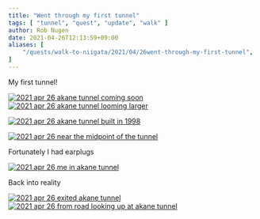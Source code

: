 ```yaml
---
title: "Went through my first tunnel"
tags: [ "tunnel", "quest", "update", "walk" ]
author: Rob Nugen
date: 2021-04-26T12:13:59+09:00
aliases: [
    "/quests/walk-to-niigata/2021/04/26went-through-my-first-tunnel",
]
---
```



My first tunnel!

[![2021 apr 26 akane tunnel coming soon](//b.robnugen.com/quests/walk-to-niigata/2021/en_route/day-11/thumbs/2021_apr_26_akane_tunnel_coming_soon.jpeg)](//b.robnugen.com/quests/walk-to-niigata/2021/en_route/day-11/2021_apr_26_akane_tunnel_coming_soon.jpeg)
[![2021 apr 26 akane tunnel looming larger](//b.robnugen.com/quests/walk-to-niigata/2021/en_route/day-11/thumbs/2021_apr_26_akane_tunnel_looming_larger.jpeg)](//b.robnugen.com/quests/walk-to-niigata/2021/en_route/day-11/2021_apr_26_akane_tunnel_looming_larger.jpeg)

[![2021 apr 26 akane tunnel built in 1998](//b.robnugen.com/quests/walk-to-niigata/2021/en_route/day-11/thumbs/2021_apr_26_akane_tunnel_built_in_1998.jpeg)](//b.robnugen.com/quests/walk-to-niigata/2021/en_route/day-11/2021_apr_26_akane_tunnel_built_in_1998.jpeg)

[![2021 apr 26 near the midpoint of the tunnel](//b.robnugen.com/quests/walk-to-niigata/2021/en_route/day-11/thumbs/2021_apr_26_near_the_midpoint_of_the_tunnel.jpeg)](//b.robnugen.com/quests/walk-to-niigata/2021/en_route/day-11/2021_apr_26_near_the_midpoint_of_the_tunnel.jpeg)

Fortunately I had earplugs

[![2021 apr 26 me in akane tunnel](//b.robnugen.com/quests/walk-to-niigata/2021/en_route/day-11/thumbs/2021_apr_26_me_in_akane_tunnel.jpeg)](//b.robnugen.com/quests/walk-to-niigata/2021/en_route/day-11/2021_apr_26_me_in_akane_tunnel.jpeg)

Back into reality

[![2021 apr 26 exited akane tunnel](//b.robnugen.com/quests/walk-to-niigata/2021/en_route/day-11/thumbs/2021_apr_26_exited_akane_tunnel.jpeg)](//b.robnugen.com/quests/walk-to-niigata/2021/en_route/day-11/2021_apr_26_exited_akane_tunnel.jpeg)
[![2021 apr 26 from road looking up at akane tunnel](//b.robnugen.com/quests/walk-to-niigata/2021/en_route/day-11/thumbs/2021_apr_26_from_road_looking_up_at_akane_tunnel.jpeg)](//b.robnugen.com/quests/walk-to-niigata/2021/en_route/day-11/2021_apr_26_from_road_looking_up_at_akane_tunnel.jpeg)          
